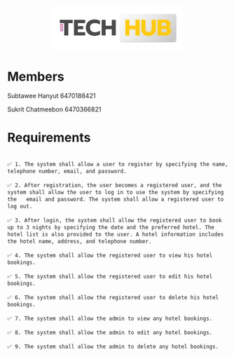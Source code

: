 <p align="center">
  <img src="./src/public/image/TechHub_logo.png" alt="TechHub_logo" width="300">
</p>

# Members
Subtawee Hanyut 6470188421

Sukrit Chatmeebon 6470366821

# Requirements

```

✅ 1. The system shall allow a user to register by specifying the name, telephone number, email, and password.

✅ 2. After registration, the user becomes a registered user, and the system shall allow the user to log in to use the system by specifying the   email and password. The system shall allow a registered user to log out.

✅ 3. After login, the system shall allow the registered user to book up to 3 nights by specifying the date and the preferred hotel. The hotel list is also provided to the user. A hotel information includes the hotel name, address, and telephone number.

✅ 4. The system shall allow the registered user to view his hotel bookings.

✅ 5. The system shall allow the registered user to edit his hotel bookings.

✅ 6. The system shall allow the registered user to delete his hotel bookings.

✅ 7. The system shall allow the admin to view any hotel bookings.

✅ 8. The system shall allow the admin to edit any hotel bookings.

✅ 9. The system shall allow the admin to delete any hotel bookings.

```



